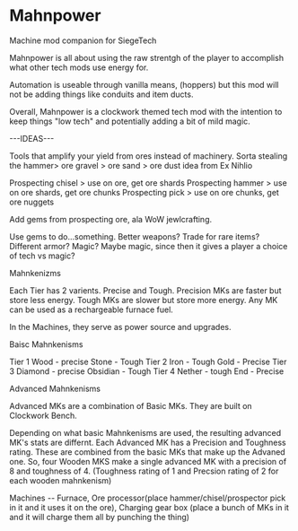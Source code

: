 Mahnpower
=========

Machine mod companion for SiegeTech

Mahnpower is all about using the raw strentgh of the player to accomplish what other tech mods use energy for.

Automation is useable through vanilla means, (hoppers) but this mod will not be adding things like conduits and item ducts.

Overall, Mahnpower is a clockwork themed tech mod with the intention to keep things "low tech" and potentially adding a bit of mild magic.


---IDEAS---

Tools that amplify your yield from ores instead of machinery.  Sorta stealing the hammer> ore gravel > ore sand > ore dust idea from Ex Nihlio

Prospecting chisel > use on ore, get ore shards
Prospecting hammer > use on ore shards, get ore chunks
Prospecting pick > use on ore chunks, get ore nuggets


Add gems from prospecting ore, ala WoW jewlcrafting.

Use gems to do...something.  Better weapons? Trade for rare items? Different armor? Magic?  Maybe magic, since then it gives a player a choice of tech vs magic?


Mahnkenizms

Each Tier has 2 varients. Precise and Tough.  Precision MKs are faster but store less energy. Tough MKs are slower but store more energy.  Any MK can be used as a rechargeable furnace fuel.

In the Machines, they serve as power source and upgrades.

Baisc Mahnkenisms

Tier 1
Wood - precise
Stone - Tough
Tier 2
Iron - Tough
Gold - Precise
Tier 3
Diamond - precise
Obsidian - Tough
Tier 4
Nether - tough
End - Precise

Advanced Mahnkenisms

Advanced MKs are a combination of Basic MKs. They are built on Clockwork Bench.

Depending on what basic Mahnkenisms are used, the resulting advanced MK's stats are differnt.  Each Advanced MK has a Precision and Toughness rating.  These are combined from the basic MKs that make up the Advaned one.  So, four Wooden MKS make a single advanced MK with a precision of 8 and toughness of 4. (Toughness rating of 1 and Precsion rating of 2 for each wooden mahnkenism)


Machines -- Furnace, Ore processor(place hammer/chisel/prospector pick in it and it uses it on the ore), Charging gear box (place a bunch of MKs in it and it will charge them all by punching the thing)
